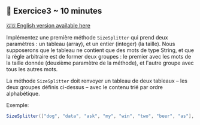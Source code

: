 ## 🍕 Exercice3 ~ 10 minutes

[🇬🇧 English version available here](./README.md)

Implémentez une première méthode `SizeSplitter` qui prend deux paramètres : un tableau (array), et un entier (integer) (la taille).
Nous supposerons que le tableau ne contient que des mots de type String, et que la règle arbitraire est de former deux groupes : le premier avec les mots de la taille donnée (deuxième paramètre de la méthode), et l'autre groupe avec tous les autres mots.

La méthode `SizeSplitter` doit renvoyer un tableau de deux tableaux – les deux groupes définis ci-dessus – avec le contenu trié par ordre alphabétique.

Exemple:

```csharp
SizeSplitter(["dog", "data", "ask", "my", "win", "two", "beer", "as"], 3); // [["ask", "dog", "two", "win"], ["as", "beer", "data", "my"]]
```
